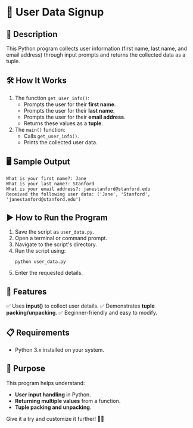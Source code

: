 # 📝 User Data Signup

## 📌 Description
This Python program collects user information (first name, last name, and email address) through input prompts and returns the collected data as a tuple.

## 🛠 How It Works
1. The function `get_user_info()`:
   - Prompts the user for their **first name**.
   - Prompts the user for their **last name**.
   - Prompts the user for their **email address**.
   - Returns these values as a **tuple**.
2. The `main()` function:
   - Calls `get_user_info()`.
   - Prints the collected user data.

## 🖥 Sample Output
```
What is your first name?: Jane
What is your last name?: Stanford
What is your email address?: janestanford@stanford.edu
Received the following user data: ('Jane', 'Stanford', 'janestanford@stanford.edu')
```

## ▶️ How to Run the Program
1. Save the script as `user_data.py`.
2. Open a terminal or command prompt.
3. Navigate to the script's directory.
4. Run the script using:
   ```
   python user_data.py
   ```
5. Enter the requested details.

## 🔹 Features
✅ Uses **input()** to collect user details.
✅ Demonstrates **tuple packing/unpacking**.
✅ Beginner-friendly and easy to modify.

## 📋 Requirements
- Python 3.x installed on your system.

## 🎯 Purpose
This program helps understand:
- **User input handling** in Python.
- **Returning multiple values** from a function.
- **Tuple packing and unpacking**.

Give it a try and customize it further! 🚀😊

